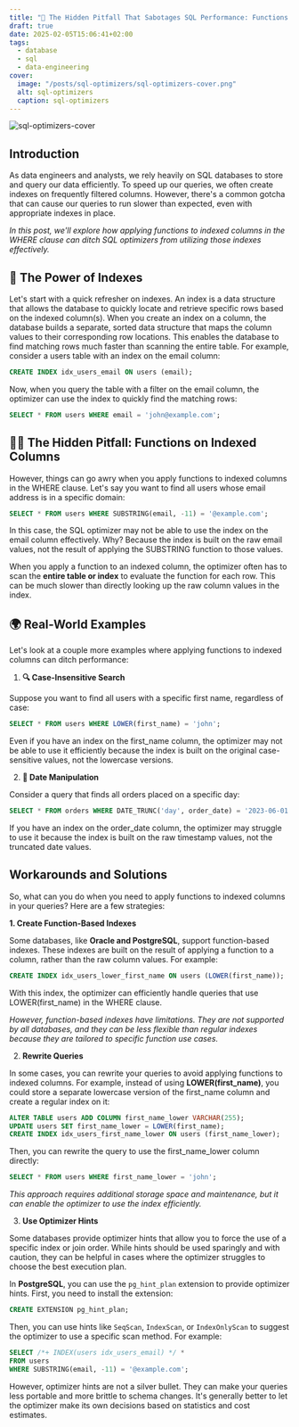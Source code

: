 ```yaml
---
title: "🚨 The Hidden Pitfall That Sabotages SQL Performance: Functions on Indexed Columns 📉"
draft: true
date: 2025-02-05T15:06:41+02:00
tags:
  - database
  - sql
  - data-engineering
cover:
  image: "/posts/sql-optimizers/sql-optimizers-cover.png"
  alt: sql-optimizers
  caption: sql-optimizers
---
```


![sql-optimizers-cover](/posts/sql-optimizers/sql-optimizers-cover.png)

## Introduction

As data engineers and analysts, we rely heavily on SQL databases to store and query our data efficiently. To speed up our queries, we often create indexes on frequently filtered columns. However, there's a common gotcha that can cause our queries to run slower than expected, even with appropriate indexes in place. 

_In this post, we'll explore how applying functions to indexed columns in the WHERE clause can ditch SQL optimizers from utilizing those indexes effectively._

## 💪 The Power of Indexes
Let's start with a quick refresher on indexes. An index is a data structure that allows the database to quickly locate and retrieve specific rows based on the indexed column(s). When you create an index on a column, the database builds a separate, sorted data structure that maps the column values to their corresponding row locations. This enables the database to find matching rows much faster than scanning the entire table.
For example, consider a users table with an index on the email column:

``` sql
CREATE INDEX idx_users_email ON users (email);
```

Now, when you query the table with a filter on the email column, the optimizer can use the index to quickly find the matching rows:

```sql 
SELECT * FROM users WHERE email = 'john@example.com';
```


## 🕵️‍♀️ The Hidden Pitfall: Functions on Indexed Columns

However, things can go awry when you apply functions to indexed columns in the WHERE clause. Let's say you want to find all users whose email address is in a specific domain:

```sql
SELECT * FROM users WHERE SUBSTRING(email, -11) = '@example.com';
```


In this case, the SQL optimizer may not be able to use the index on the email column effectively. Why? Because the index is built on the raw email values, not the result of applying the SUBSTRING function to those values.

When you apply a function to an indexed column, the optimizer often has to scan the **entire table or index** to evaluate the function for each row. This can be much slower than directly looking up the raw column values in the index.


## 🌍 Real-World Examples
Let's look at a couple more examples where applying functions to indexed columns can ditch performance:

1. **🔍 Case-Insensitive Search**

Suppose you want to find all users with a specific first name, regardless of case:

```sql
SELECT * FROM users WHERE LOWER(first_name) = 'john';
```

Even if you have an index on the first_name column, the optimizer may not be able to use it efficiently because the index is built on the original case-sensitive values, not the lowercase versions.



2. **📅 Date Manipulation**

Consider a query that finds all orders placed on a specific day:
```sql
SELECT * FROM orders WHERE DATE_TRUNC('day', order_date) = '2023-06-01';
```

If you have an index on the order_date column, the optimizer may struggle to use it because the index is built on the raw timestamp values, not the truncated date values.



## Workarounds and Solutions


So, what can you do when you need to apply functions to indexed columns in your queries? Here are a few strategies:

**1. Create Function-Based Indexes**

Some databases, like **Oracle and PostgreSQL**, support function-based indexes. These indexes are built on the result of applying a function to a column, rather than the raw column values. For example:


```sql
CREATE INDEX idx_users_lower_first_name ON users (LOWER(first_name));

 ```


With this index, the optimizer can efficiently handle queries that use LOWER(first_name) in the WHERE clause.

_However, function-based indexes have limitations. They are not supported by all databases, and they can be less flexible than regular indexes because they are tailored to specific function use cases._

2. **Rewrite Queries**

In some cases, you can rewrite your queries to avoid applying functions to indexed columns. For example, instead of using **LOWER(first_name)**, you could store a separate lowercase version of the first_name column and create a regular index on it:

```sql
ALTER TABLE users ADD COLUMN first_name_lower VARCHAR(255);
UPDATE users SET first_name_lower = LOWER(first_name);
CREATE INDEX idx_users_first_name_lower ON users (first_name_lower);
```

Then, you can rewrite the query to use the first_name_lower column directly:

```sql
SELECT * FROM users WHERE first_name_lower = 'john';
```

_This approach requires additional storage space and maintenance, but it can enable the optimizer to use the index efficiently._


3. **Use Optimizer Hints**

Some databases provide optimizer hints that allow you to force the use of a specific index or join order. While hints should be used sparingly and with caution, they can be helpful in cases where the optimizer struggles to choose the best execution plan.


In **PostgreSQL**, you can use the `pg_hint_plan` extension to provide optimizer hints. First, you need to install the extension:

```sql
CREATE EXTENSION pg_hint_plan;
```

Then, you can use hints like `SeqScan`, `IndexScan`, or `IndexOnlyScan` to suggest the optimizer to use a specific scan method. For example:

```sql
SELECT /*+ INDEX(users idx_users_email) */ * 
FROM users 
WHERE SUBSTRING(email, -11) = '@example.com';
```
However, optimizer hints are not a silver bullet. They can make your queries less portable and more brittle to schema changes. It's generally better to let the optimizer make its own decisions based on statistics and cost estimates.






